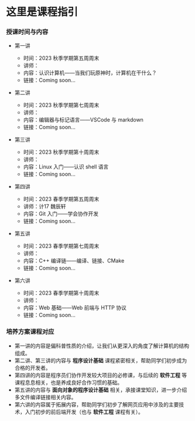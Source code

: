 # 这里是课程指引

### 授课时间与内容

* 第一讲

    * 时间：2023 秋季学期第五周周末 
    * 讲师：
    * 内容：认识计算机——当我们玩原神时，计算机在干什么？
    * 链接：Coming soon...

* 第二讲

    * 时间：2023 秋季学期第七周周末 
    * 讲师：
    * 内容：编辑器与标记语言——VSCode 与 markdown
    * 链接：Coming soon...

* 第三讲

    * 时间：2023 秋季学期第十周周末
    * 讲师：
    * 内容：Linux 入门——认识 shell 语言
    * 链接：Coming soon...

* 第四讲

    * 时间：2023 春季学期第五周周末
    * 讲师：计17 魏辰轩
    * 内容：Git 入门——学会协作开发
    * 链接：Coming soon...

* 第五讲

    * 时间：2023 春季学期第七周周末
    * 讲师：
    * 内容：C++ 编译链——编译、链接、CMake
    * 链接：Coming soon...

* 第六讲

    * 时间：2023 春季学期第十周周末
    * 讲师：
    * 内容：Web 基础——Web 前端与 HTTP 协议
    * 链接：Coming soon...

### 培养方案课程对应
- 第一讲的内容是偏科普性质的介绍，让我们从更深入的角度了解计算机的结构组成。
- 第二讲、第三讲的内容与 **程序设计基础** 课程紧密相关，帮助同学们初步成为合格的开发者。
- 第四讲的内容是程序员们协作开发较大项目的必修课，与后续的 **软件工程** 等课程息息相关，也是养成良好合作习惯的基础。
- 第五讲的内容与 **面向对象的程序设计基础** 相关，承接课堂知识，进一步介绍多文件编译链接相关内容。
- 第六讲的内容属于拓展内容，帮助同学们初步了解网页应用中涉及的主要技术，入门初步的前后端开发（也与 **软件工程** 课程有关）。